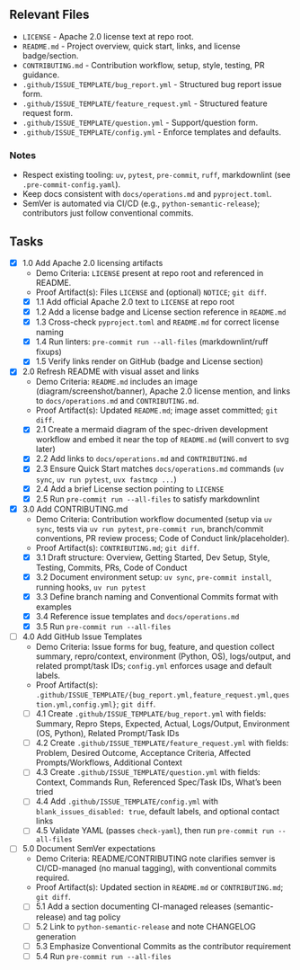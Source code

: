 ## Relevant Files

- `LICENSE` - Apache 2.0 license text at repo root.
- `README.md` - Project overview, quick start, links, and license badge/section.
- `CONTRIBUTING.md` - Contribution workflow, setup, style, testing, PR guidance.
- `.github/ISSUE_TEMPLATE/bug_report.yml` - Structured bug report issue form.
- `.github/ISSUE_TEMPLATE/feature_request.yml` - Structured feature request form.
- `.github/ISSUE_TEMPLATE/question.yml` - Support/question form.
- `.github/ISSUE_TEMPLATE/config.yml` - Enforce templates and defaults.

### Notes

- Respect existing tooling: `uv`, `pytest`, `pre-commit`, `ruff`, markdownlint (see `.pre-commit-config.yaml`).
- Keep docs consistent with `docs/operations.md` and `pyproject.toml`.
- SemVer is automated via CI/CD (e.g., `python-semantic-release`); contributors just follow conventional commits.

## Tasks

- [x] 1.0 Add Apache 2.0 licensing artifacts
  - Demo Criteria: `LICENSE` present at repo root and referenced in README.
  - Proof Artifact(s): Files `LICENSE` and (optional) `NOTICE`; `git diff`.
  - [x] 1.1 Add official Apache 2.0 text to `LICENSE` at repo root
  - [x] 1.2 Add a license badge and License section reference in `README.md`
  - [x] 1.3 Cross-check `pyproject.toml` and `README.md` for correct license naming
  - [x] 1.4 Run linters: `pre-commit run --all-files` (markdownlint/ruff fixups)
  - [x] 1.5 Verify links render on GitHub (badge and License section)

- [x] 2.0 Refresh README with visual asset and links
  - Demo Criteria: `README.md` includes an image (diagram/screenshot/banner), Apache 2.0 license mention, and links to `docs/operations.md` and `CONTRIBUTING.md`.
  - Proof Artifact(s): Updated `README.md`; image asset committed; `git diff`.
  - [x] 2.1 Create a mermaid diagram of the spec-driven development workflow and embed it near the top of `README.md` (will convert to svg later)
  - [x] 2.2 Add links to `docs/operations.md` and `CONTRIBUTING.md`
  - [x] 2.3 Ensure Quick Start matches `docs/operations.md` commands (`uv sync`, `uv run pytest`, `uvx fastmcp ...`)
  - [x] 2.4 Add a brief License section pointing to `LICENSE`
  - [x] 2.5 Run `pre-commit run --all-files` to satisfy markdownlint

- [x] 3.0 Add CONTRIBUTING.md
  - Demo Criteria: Contribution workflow documented (setup via `uv sync`, tests via `uv run pytest`, `pre-commit run`, branch/commit conventions, PR review process; Code of Conduct link/placeholder).
  - Proof Artifact(s): `CONTRIBUTING.md`; `git diff`.
  - [x] 3.1 Draft structure: Overview, Getting Started, Dev Setup, Style, Testing, Commits, PRs, Code of Conduct
  - [x] 3.2 Document environment setup: `uv sync`, `pre-commit install`, running hooks, `uv run pytest`
  - [x] 3.3 Define branch naming and Conventional Commits format with examples
  - [x] 3.4 Reference issue templates and `docs/operations.md`
  - [x] 3.5 Run `pre-commit run --all-files`

- [ ] 4.0 Add GitHub Issue Templates
  - Demo Criteria: Issue forms for bug, feature, and question collect summary, repro/context, environment (Python, OS), logs/output, and related prompt/task IDs; `config.yml` enforces usage and default labels.
  - Proof Artifact(s): `.github/ISSUE_TEMPLATE/{bug_report.yml,feature_request.yml,question.yml,config.yml}`; `git diff`.
  - [ ] 4.1 Create `.github/ISSUE_TEMPLATE/bug_report.yml` with fields: Summary, Repro Steps, Expected, Actual, Logs/Output, Environment (OS, Python), Related Prompt/Task IDs
  - [ ] 4.2 Create `.github/ISSUE_TEMPLATE/feature_request.yml` with fields: Problem, Desired Outcome, Acceptance Criteria, Affected Prompts/Workflows, Additional Context
  - [ ] 4.3 Create `.github/ISSUE_TEMPLATE/question.yml` with fields: Context, Commands Run, Referenced Spec/Task IDs, What’s been tried
  - [ ] 4.4 Add `.github/ISSUE_TEMPLATE/config.yml` with `blank_issues_disabled: true`, default labels, and optional contact links
  - [ ] 4.5 Validate YAML (passes `check-yaml`), then run `pre-commit run --all-files`

- [ ] 5.0 Document SemVer expectations
  - Demo Criteria: README/CONTRIBUTING note clarifies semver is CI/CD-managed (no manual tagging), with conventional commits required.
  - Proof Artifact(s): Updated section in `README.md` or `CONTRIBUTING.md`; `git diff`.
  - [ ] 5.1 Add a section documenting CI-managed releases (semantic-release) and tag policy
  - [ ] 5.2 Link to `python-semantic-release` and note CHANGELOG generation
  - [ ] 5.3 Emphasize Conventional Commits as the contributor requirement
  - [ ] 5.4 Run `pre-commit run --all-files`
